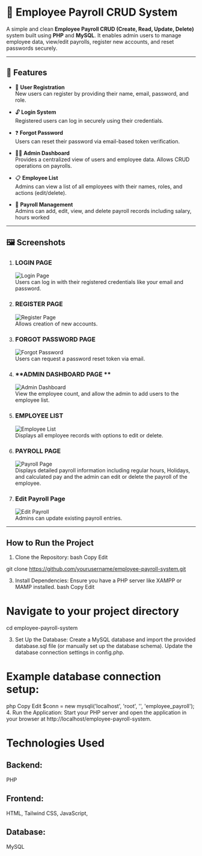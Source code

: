 # 🧾 Employee Payroll CRUD System

A simple and clean **Employee Payroll CRUD (Create, Read, Update, Delete)** system built using **PHP** and **MySQL**. It enables admin users to manage employee data, view/edit payrolls, register new accounts, and reset passwords securely.

---

## 🚀 Features

- 🔐 **User Registration**  
  New users can register by providing their name, email, password, and role.

- 🔓 **Login System**  
  Registered users can log in securely using their credentials.

- ❓ **Forgot Password**  
  Users can reset their password via email-based token verification.

- 🧑‍💼 **Admin Dashboard**  
  Provides a centralized view of users and employee data. Allows CRUD operations on payrolls.

- 📋 **Employee List**  
  Admins can view a list of all employees with their names, roles, and actions (edit/delete).

- 💸 **Payroll Management**  
  Admins can add, edit, view, and delete payroll records including salary, hours worked

---

## 🖼️ Screenshots

1. ### **LOGIN PAGE**  
   ![Login Page](https://github.com/Antoinette2325/CRUD/blob/master/images/LOGIN%20PAGE.png)  
   Users can log in with their registered credentials like your email and password.

2. ### **REGISTER PAGE**  
   ![Register Page](images/REGISTER.png)  
   Allows creation of new accounts.

3. ### **FORGOT PASSWORD PAGE**  
   ![Forgot Password](images/FORGORPASSWORD.png)  
   Users can request a password reset token via email.

4. ### **ADMIN DASHBOARD PAGE **  
   ![Admin Dashboard](images/ADMINDASHBOARD.png)  
View the employee count, and allow the admin to add users to the employee list.

6. ### **EMPLOYEE LIST**  
   ![Employee List](https://github.com/Antoinette2325/CRUD/blob/master/images/EMPLOYEE%20LIST.png)  
   Displays all employee records with options to edit or delete.

7. ### **PAYROLL PAGE**  
   ![Payroll Page](images/PAYROLL.png)  
   Displays detailed payroll information including regular hours, Holidays, and calculated pay and the admin can edit or delete the payroll of the employee.

8. ### **Edit Payroll Page**  
   ![Edit Payroll](images/UPDATEPAYROLL.png)  
   Admins can update existing payroll entries.
   
---

## How to Run the Project
1. Clone the Repository:
bash
Copy
Edit

git clone https://github.com/yourusername/employee-payroll-system.git

3. Install Dependencies:
Ensure you have a PHP server like XAMPP or MAMP installed.
bash
Copy
Edit

# Navigate to your project directory
cd employee-payroll-system

3. Set Up the Database:
Create a MySQL database and import the provided database.sql file (or manually set up the database schema).
Update the database connection settings in config.php.

# Example database connection setup:
php
Copy
Edit
$conn = new mysqli('localhost', 'root', '', 'employee_payroll');
4. Run the Application:
Start your PHP server and open the application in your browser at http://localhost/employee-payroll-system.

# Technologies Used
## Backend: 
PHP

## Frontend: 
HTML, Tailwind CSS, JavaScript, 

## Database:
MySQL


